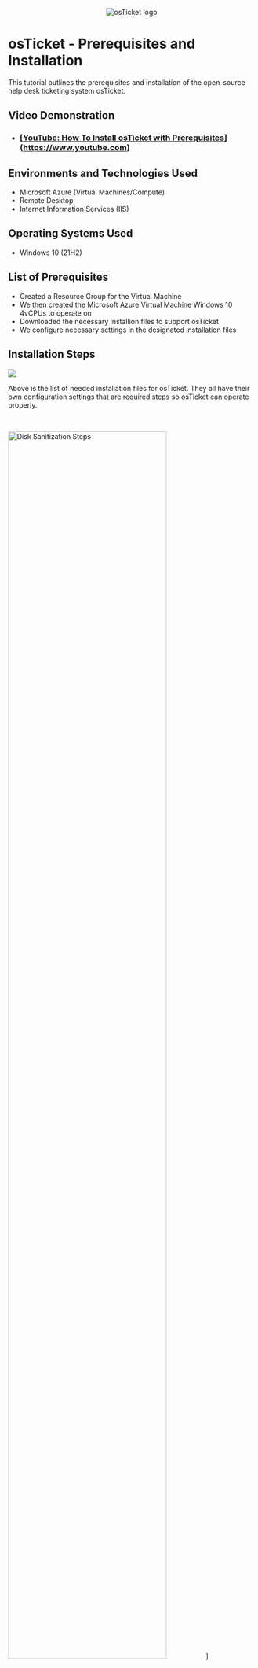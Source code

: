 <p align="center">
<img src="https://i.imgur.com/Clzj7Xs.png" alt="osTicket logo"/>
</p>

<h1>osTicket - Prerequisites and Installation</h1>
This tutorial outlines the prerequisites and installation of the open-source help desk ticketing system osTicket.<br />


<h2>Video Demonstration</h2>

- ### [[YouTube: How To Install osTicket with Prerequisites](https://youtu.be/K7T_JjvEamg)](https://www.youtube.com)

<h2>Environments and Technologies Used</h2>

- Microsoft Azure (Virtual Machines/Compute)
- Remote Desktop
- Internet Information Services (IIS)

<h2>Operating Systems Used</h2>

- Windows 10 (21H2)

<h2>List of Prerequisites</h2>

- Created a Resource Group for the Virtual Machine
- We then created the Microsoft Azure Virtual Machine Windows 10 4vCPUs to operate on
- Downloaded the necessary installion files to support osTicket 
- We configure necessary settings in the designated installation files

<h2>Installation Steps</h2>

<p>
<img src=https://i.imgur.com/gt0faaT.png
</p>
<p>
Above is the list of needed installation files for osTicket. They all have their own configuration settings that are required steps so osTicket can operate properly.
</p>
<br />

<p>
<img src="[https://i.imgur.com/DJmEXEB.png" height="80%" width="80%" alt="Disk Sanitization Steps"/>](https://imgur.com/gt0faaT)
</p>
<p>
It is important to take care of the patient, to be followed by the client, but at the same time they will be affected by some great pains and sufferings. For to come to the smallest detail, no one should practice any kind of work unless he derives some benefit from it. Do not be angry with the pain in the rebuke, in the pleasure he wants to be a hair from the pain, let him run away from the pain.
</p>
<br />

<p>
<img src="https://i.imgur.com/DJmEXEB.png" height="80%" width="80%" alt="Disk Sanitization Steps"/>
</p>
<p>
It is important to take care of the patient, to be followed by the client, but at the same time they will be affected by some great pains and sufferings. For to come to the smallest detail, no one should practice any kind of work unless he derives some benefit from it. Do not be angry with the pain in the rebuke, in the pleasure he wants to be a hair from the pain, let him run away from the pain.
</p>
<br />
